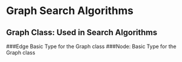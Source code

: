 # Graph Search Algorithms

## Graph Class: Used in Search Algorithms
###Edge Basic Type for the Graph class
###Node: Basic Type for the Graph class